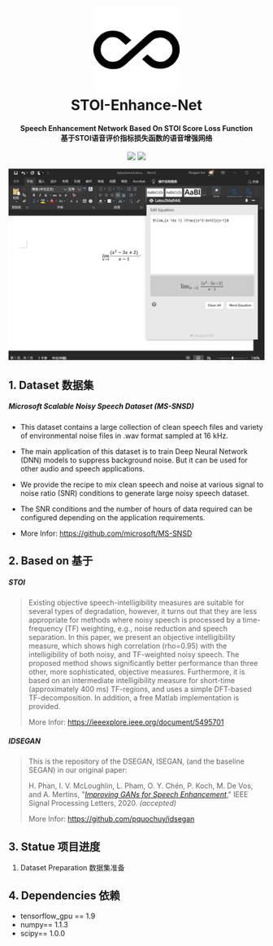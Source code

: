 <h1 align="center">
  <br>
  <img src="https://github.com/Reagan1947/STOI-Enhance-Net/blob/main/README_source/STOI-Enhance-Net_icon.png?raw=true" alt="STOI-Enhance-Net_icon" width="170">
  <br>
  STOI-Enhance-Net
  <br>
</h1>
<h4 align="center" font-weight:bold;">Speech Enhancement Network Based On STOI Score Loss Function<br>基于STOI语音评价指标损失函数的语音增强网络</h4>
<p align="center">
<img src="https://img.shields.io/badge/license-MIT-%23373737">
<img src="https://img.shields.io/badge/plantform-Tensorflow-lightgrey">
</p>


<p align="center">
<img src="https://github.com/Reagan1947/latex2word/blob/master/exp_pic.png">
</p>

## 1. Dataset 数据集

##### Microsoft Scalable Noisy Speech Dataset (MS-SNSD)

- This dataset contains a large collection of clean speech files and variety of environmental noise files in .wav format sampled at 16 kHz.

- The main application of this dataset is to train Deep Neural Network (DNN) models to suppress background noise. But it can be used for other audio and speech applications.

- We provide the recipe to mix clean speech and noise at various signal to noise ratio (SNR) conditions to generate large noisy speech dataset.

- The SNR conditions and the number of hours of data required can be configured depending on the application requirements.
- More Infor: https://github.com/microsoft/MS-SNSD



## 2. Based on 基于

##### STOI 

> Existing objective speech-intelligibility measures are suitable for several types of degradation, however, it turns out that they are less appropriate for methods where noisy speech is processed by a time-frequency (TF) weighting, e.g., noise reduction and speech separation. In this paper, we present an objective intelligibility measure, which shows high correlation (rho=0.95) with the intelligibility of both noisy, and TF-weighted noisy speech. The proposed method shows significantly better performance than three other, more sophisticated, objective measures. Furthermore, it is based on an intermediate intelligibility measure for short-time (approximately 400 ms) TF-regions, and uses a simple DFT-based TF-decomposition. In addition, a free Matlab implementation is provided. 
>
> More Infor: https://ieeexplore.ieee.org/document/5495701

##### IDSEGAN

> This is the repository of the DSEGAN, ISEGAN, (and the baseline SEGAN) in our original paper:
>
> H. Phan, I. V. McLoughlin, L. Pham, O. Y. Chén, P. Koch, M. De Vos, and A. Mertins, "[*Improving GANs for Speech Enhancement*](https://arxiv.org/pdf/2001.05532.pdf)," IEEE Signal Processing Letters, 2020. *(accepted)*
>
> More Infor: https://github.com/pquochuy/idsegan



## 3. Statue 项目进度

1. Dataset Preparation 数据集准备



## 4. Dependencies 依赖

- tensorflow_gpu == 1.9
- numpy== 1.1.3
- scipy== 1.0.0